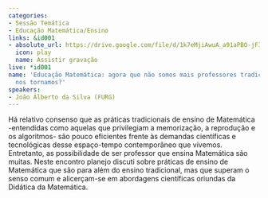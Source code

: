 ```yaml
---
categories:
- Sessão Temática
- Educação Matemática/Ensino
links: &id001
- absolute_url: https://drive.google.com/file/d/1k7eMjiAwuA_a91aPBO-jFI4kVur31XVr/view?usp=sharing
  icon: play
  name: Assistir gravação
live: *id001
name: 'Educação Matemática: agora que não somos mais professores tradicionais o que
  nos tornamos?'
speakers:
- João Alberto da Silva (FURG)
---
```


Há relativo consenso que as práticas tradicionais de ensino de Matemática -entendidas como aquelas que privilegiam a memorização, a reprodução e os algoritmos- são pouco eficientes frente às demandas científicas e tecnológicas desse espaço-tempo contemporâneo que vivemos. Entretanto, as possibilidade de ser professor que ensina Matemática são muitas. Neste encontro planejo discuti sobre práticas de ensino de Matemática que são para além do ensino tradicional, mas que superam o senso comum e alicerçam-se em abordagens científicas oriundas da Didática da Matemática. 